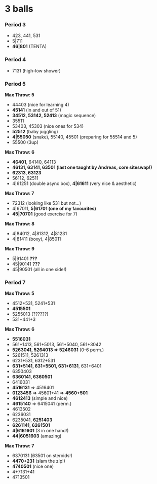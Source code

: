 # 3 balls

### Period 3

- 423, 441, 531
- 5|711
- **46|801** (TENTA)

### Period 4

- 7131 (high-low shower)

### Period 5

**Max Throw: 5**  
- 44403 (nice for learning 4)
- **45141** (in and out of 51)
- **34512, 53142, 52413** (magic sequence)
- 35511
- 53403, 45303 (nice ones for 534)
- **52512** (baby juggling)
- **4|55050** (snake), 55140, 45501 (preparing for 55514 and 5)
- 55500 (3up)

**Max Throw: 6**  
- **46401**, 64140, 64113
- **46131, 63141, 63501 (last one taught by Andreas, core siteswap!)**
- **62313, 63123**
- 56112, 62511
- 4|61251 (double async box), **4|61611** (very nice & aesthetic)

**Max Throw: 7**  
- 72312 (looking like 531 but not...)
- 4|67011, **5|61701 (one of my favourites)**
- **45|70701** (good exercise for 7)

**Max Throw: 8**  
- 4|84012, 4|81312, 4|81231
- 4|81411 (boxy), 4|85011

**Max Throw: 9**  
- 5|91401 **???**
- 45|90141 **???**
- 45|90501 (all in one side!)

### Period 7

**Max Throw: 5**  
- 4512+531, 5241+531
- **4515501**
- 5255013 (??????)
- 531+441+3

**Max Throw: 6**  
- **5516031**                                                                   
- 561+1413, 561+5013, 561+5040, 561+3042                                        
- **5263041, 5264013 => 5246031** (0-6 perm.)                                   
- 5261511, 5261313
- 6231+531, 6312+531
- **631+5141, 631+5501, 631+6131**, 631+6401
- 6350403
- **6360141, 6360501**
- 6416031
- **4516131** => 4516401
- **0123456** => 45601+41 => **4560+501**
- **4612413** (simple and nice)
- **4615140** => 6415041 (perm.)
- 4613502
- 6236031
- 6235041, **6251403**
- **6261141, 6261501**
- **4|6161601** (3 in one hand!)
- **44|6051603** (amazing)

**Max Throw: 7**  
- 6370131 (63501 on steroids!)
- **4470+231** (slam the zip!)
- **4740501** (nice one)
- 4+7131+41
- 4713501
